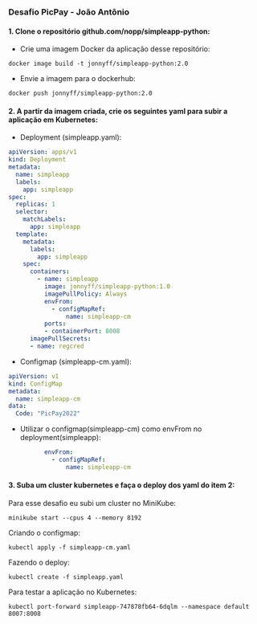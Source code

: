 ### Desafio PicPay - João Antônio

#### 1. Clone o repositório github.com/nopp/simpleapp-python:

- Crie uma imagem Docker da aplicação desse repositório:

 `docker image build -t jonnyff/simpleapp-python:2.0`

- Envie a imagem para o dockerhub:

 `docker push jonnyff/simpleapp-python:2.0`

#### 2. A partir da imagem criada, crie os seguintes yaml para subir a aplicação em Kubernetes:

- Deployment (simpleapp.yaml):

```yaml
apiVersion: apps/v1
kind: Deployment
metadata:
  name: simpleapp
  labels:
    app: simpleapp
spec:
  replicas: 1
  selector:
    matchLabels:
      app: simpleapp
  template:
    metadata:
      labels:
        app: simpleapp
    spec:
      containers:
        - name: simpleapp
          image: jonnyff/simpleapp-python:1.0
          imagePullPolicy: Always
          envFrom:
            - configMapRef:
                name: simpleapp-cm
          ports:
          - containerPort: 8008
      imagePullSecrets:
      - name: regcred
```

- Configmap (simpleapp-cm.yaml):

```yaml
apiVersion: v1
kind: ConfigMap
metadata:
  name: simpleapp-cm
data:
  Code: "PicPay2022"
```

- Utilizar o configmap(simpleapp-cm) como envFrom no deployment(simpleapp):

```yaml
          envFrom:
            - configMapRef:
                name: simpleapp-cm
```

#### 3. Suba um cluster kubernetes e faça o deploy dos yaml do item 2:

Para esse desafio eu subi um cluster no MiniKube:

   `minikube start --cpus 4 --memory 8192`

Criando o configmap:

   `kubectl apply -f simpleapp-cm.yaml`

Fazendo o deploy:

   `kubectl create -f simpleapp.yaml`

Para testar a aplicação no Kubernetes:

`kubectl port-forward simpleapp-747878fb64-6dqlm --namespace default 8007:8008`
